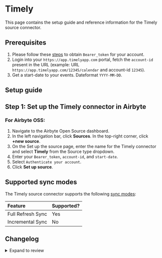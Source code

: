 # Timely

This page contains the setup guide and reference information for the Timely source connector.

## Prerequisites

1. Please follow these [steps](https://dev.timelyapp.com/#authorization) to obtain `Bearer_token` for your account.
2. Login into your `https://app.timelyapp.com` portal, fetch the `account-id` present in the URL (example: URL `https://app.timelyapp.com/12345/calendar` and account-id `12345`).
3. Get a start-date to your events. Dateformat `YYYY-MM-DD`.

## Setup guide

## Step 1: Set up the Timely connector in Airbyte

### For Airbyte OSS:

1. Navigate to the Airbyte Open Source dashboard.
2. In the left navigation bar, click **Sources**. In the top-right corner, click **+new source**.
3. On the Set up the source page, enter the name for the Timely connector and select **Timely** from the Source type dropdown.
4. Enter your `Bearer_token`, `account-id`, and `start-date`.
5. Select `Authenticate your account`.
6. Click **Set up source**.

## Supported sync modes

The Timely source connector supports the following [sync modes](https://docs.airbyte.com/cloud/core-concepts#connection-sync-modes):

| Feature           | Supported? |
| :---------------- | :--------- |
| Full Refresh Sync | Yes        |
| Incremental Sync  | No         |

## Changelog

<details>
  <summary>Expand to review</summary>

| Version | Date      | Pull Request                                             | Subject                                                                         |
| :------ | :-------- | :------------------------------------------------------- | :------------------------------------------------------------------------------ |
| 0.4.5 | 2024-12-12 | [49387](https://github.com/airbytehq/airbyte/pull/49387) | Update dependencies |
| 0.4.4 | 2024-12-11 | [48307](https://github.com/airbytehq/airbyte/pull/48307) | Starting with this version, the Docker image is now rootless. Please note that this and future versions will not be compatible with Airbyte versions earlier than 0.64 |
| 0.4.3 | 2024-10-29 | [47887](https://github.com/airbytehq/airbyte/pull/47887) | Update dependencies |
| 0.4.2 | 2024-10-28 | [47503](https://github.com/airbytehq/airbyte/pull/47503) | Update dependencies |
| 0.4.1 | 2024-08-16 | [44196](https://github.com/airbytehq/airbyte/pull/44196) | Bump source-declarative-manifest version |
| 0.4.0 | 2024-08-07 | [43368](https://github.com/airbytehq/airbyte/pull/43368) | Refactor connector to manifest-only format |
| 0.3.15 | 2024-08-03 | [43226](https://github.com/airbytehq/airbyte/pull/43226) | Update dependencies |
| 0.3.14 | 2024-07-27 | [42635](https://github.com/airbytehq/airbyte/pull/42635) | Update dependencies |
| 0.3.13 | 2024-07-20 | [42252](https://github.com/airbytehq/airbyte/pull/42252) | Update dependencies |
| 0.3.12 | 2024-07-13 | [41921](https://github.com/airbytehq/airbyte/pull/41921) | Update dependencies |
| 0.3.11 | 2024-07-10 | [41348](https://github.com/airbytehq/airbyte/pull/41348) | Update dependencies |
| 0.3.10 | 2024-07-09 | [41268](https://github.com/airbytehq/airbyte/pull/41268) | Update dependencies |
| 0.3.9 | 2024-07-06 | [40773](https://github.com/airbytehq/airbyte/pull/40773) | Update dependencies |
| 0.3.8 | 2024-06-26 | [40510](https://github.com/airbytehq/airbyte/pull/40510) | Update dependencies |
| 0.3.7 | 2024-06-22 | [39996](https://github.com/airbytehq/airbyte/pull/39996) | Update dependencies |
| 0.3.6 | 2024-06-04 | [39054](https://github.com/airbytehq/airbyte/pull/39054) | [autopull] Upgrade base image to v1.2.1 |
| 0.3.5 | 2024-05-20 | [38228](https://github.com/airbytehq/airbyte/pull/38228) | Make compatible with builder |
| 0.3.4 | 2024-04-19 | [37270](https://github.com/airbytehq/airbyte/pull/37270) | Updating to 0.80.0 CDK |
| 0.3.3 | 2024-04-18 | [37270](https://github.com/airbytehq/airbyte/pull/37270) | Manage dependencies with Poetry. |
| 0.3.2 | 2024-04-15 | [37270](https://github.com/airbytehq/airbyte/pull/37270) | Base image migration: remove Dockerfile and use the python-connector-base image |
| 0.3.1 | 2024-04-12 | [37270](https://github.com/airbytehq/airbyte/pull/37270) | schema descriptions |
| 0.3.0 | 2023-10-25 | [31002](https://github.com/airbytehq/airbyte/pull/31002) | Migrate to low-code framework |
| 0.2.0 | 2023-10-23 | [31745](https://github.com/airbytehq/airbyte/pull/31745) | Fix schemas |
| 0.1.0 | 2022-06-22 | [13617](https://github.com/airbytehq/airbyte/pull/13617) | Initial release |

</details>
